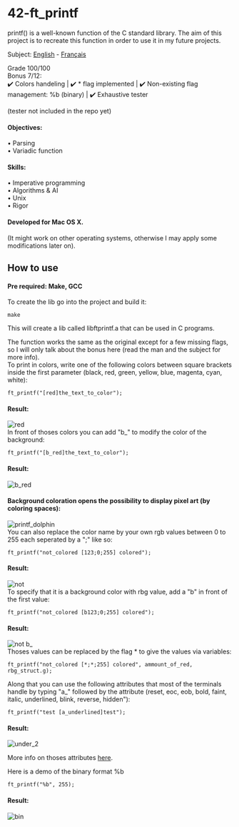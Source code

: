 # 42-ft_printf
printf() is a well-known function of the C standard library. The aim of this project is to recreate this function in order to use it in my future projects.  

Subject: [English](https://github.com/ssfar/42-Subjects.pdf/blob/master/ft_printf.en.pdf) - [Français](https://github.com/ssfar/42-Subjects.pdf/blob/master/ft_printf.fr.pdf)

Grade 100/100  
Bonus 7/12:  
:heavy_check_mark: Colors handeling | :heavy_check_mark: * flag implemented | :heavy_check_mark: Non-existing flag management: %b (binary) | :heavy_check_mark: Exhaustive tester

(tester not included in the repo yet)

#### Objectives:
• Parsing   
• Variadic function   

#### Skills:
• Imperative programming   
• Algorithms & AI   
• Unix   
• Rigor   

#### Developed for Mac OS X.  
(It might work on other operating systems, otherwise I may apply some modifications later on).

## How to use

#### Pre required: Make, GCC

To create the lib go into the project and build it:   
```  
make
```
This will create a lib called libftprintf.a that can be used in C programs.

The function works the same as the original except for a few missing flags, so I will only talk about the bonus here (read the man and the subject for more info).  
To print in colors, write one of the following colors between square brackets inside the first parameter (black, red, green, yellow, blue, magenta, cyan, white):
```  
ft_printf("[red]the_text_to_color");
```
#### Result:
![red](https://user-images.githubusercontent.com/45463065/86522941-86c12280-be65-11ea-9d0e-cd6ac065ebb2.png)  
In front of thoses colors you can add "b_" to modify the color of the background:
```  
ft_printf("[b_red]the_text_to_color");
```
#### Result:
![b_red](https://user-images.githubusercontent.com/45463065/86522946-98a2c580-be65-11ea-9665-32a7d230d175.png)  
#### Background coloration opens the possibility to display pixel art (by coloring spaces): 
![printf_dolphin](https://user-images.githubusercontent.com/45463065/86522592-abff6200-be60-11ea-8f21-eb7baa3bcfae.png)  
You can also replace the color name by your own rgb values between 0 to 255 each seperated by a ";" like so:
```  
ft_printf("not_colored [123;0;255] colored");
```
#### Result:
![not](https://user-images.githubusercontent.com/45463065/86522942-87f24f80-be65-11ea-952e-202012b880b1.png)  
To specify that it is a background color with rbg value, add a "b" in front of the first value:
```  
ft_printf("not_colored [b123;0;255] colored");
```
#### Result:
![not b_](https://user-images.githubusercontent.com/45463065/86522943-8a54a980-be65-11ea-9541-aad910449651.png)  
Thoses values can be replaced by the flag * to give the values via variables:
```  
ft_printf("not_colored [*;*;255] colored", ammount_of_red, rbg_struct.g);
```
Along that you can use the following attributes that most of the terminals handle by typing "a_" followed by the attribute (reset, eoc, eob, bold, faint, italic, underlined, blink, reverse, hidden"):
```  
ft_printf("test [a_underlined]test");
```
#### Result:
![under_2](https://user-images.githubusercontent.com/45463065/86523022-9725cd00-be66-11ea-959a-313f449afd75.png)  

More info on thoses attributes [here](https://en.wikipedia.org/wiki/ANSI_escape_code#SGR_parameters).

Here is a demo of the binary format %b
```  
ft_printf("%b", 255);
```
#### Result:

![bin](https://user-images.githubusercontent.com/45463065/86523175-e4a33980-be68-11ea-9150-646022cb02c3.png)

